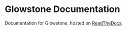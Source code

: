 # Glowstone Documentation
Documentation for Glowstone, hosted on [ReadTheDocs](https://docs.glowstone.net/en/latest/).
